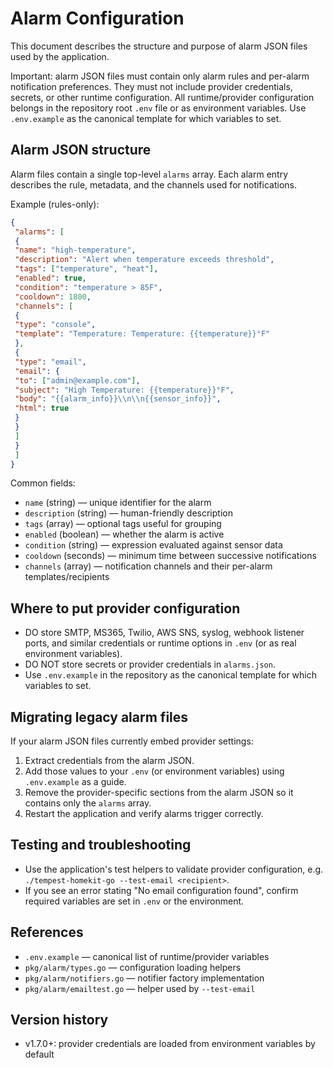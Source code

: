 # Alarm Configuration

This document describes the structure and purpose of alarm JSON files used by the application.

Important: alarm JSON files must contain only alarm rules and per-alarm notification preferences. They must not include provider credentials, secrets, or other runtime configuration. All runtime/provider configuration belongs in the repository root `.env` file or as environment variables. Use `.env.example` as the canonical template for which variables to set.

## Alarm JSON structure

Alarm files contain a single top-level `alarms` array. Each alarm entry describes the rule, metadata, and the channels used for notifications.

Example (rules-only):

```json
{
 "alarms": [
 {
 "name": "high-temperature",
 "description": "Alert when temperature exceeds threshold",
 "tags": ["temperature", "heat"],
 "enabled": true,
 "condition": "temperature > 85F",
 "cooldown": 1800,
 "channels": [
 {
 "type": "console",
 "template": "Temperature: Temperature: {{temperature}}°F"
 },
 {
 "type": "email",
 "email": {
 "to": ["admin@example.com"],
 "subject": "High Temperature: {{temperature}}°F",
 "body": "{{alarm_info}}\\n\\n{{sensor_info}}",
 "html": true
 }
 }
 ]
 }
 ]
}
```

Common fields:
- `name` (string) — unique identifier for the alarm
- `description` (string) — human-friendly description
- `tags` (array) — optional tags useful for grouping
- `enabled` (boolean) — whether the alarm is active
- `condition` (string) — expression evaluated against sensor data
- `cooldown` (seconds) — minimum time between successive notifications
- `channels` (array) — notification channels and their per-alarm templates/recipients

## Where to put provider configuration

- DO store SMTP, MS365, Twilio, AWS SNS, syslog, webhook listener ports, and similar credentials or runtime options in `.env` (or as real environment variables).
- DO NOT store secrets or provider credentials in `alarms.json`.
- Use `.env.example` in the repository as the canonical template for which variables to set.

## Migrating legacy alarm files

If your alarm JSON files currently embed provider settings:

1. Extract credentials from the alarm JSON.
2. Add those values to your `.env` (or environment variables) using `.env.example` as a guide.
3. Remove the provider-specific sections from the alarm JSON so it contains only the `alarms` array.
4. Restart the application and verify alarms trigger correctly.

## Testing and troubleshooting

- Use the application's test helpers to validate provider configuration, e.g. `./tempest-homekit-go --test-email <recipient>`.
- If you see an error stating "No email configuration found", confirm required variables are set in `.env` or the environment.

## References

- `.env.example` — canonical list of runtime/provider variables
- `pkg/alarm/types.go` — configuration loading helpers
- `pkg/alarm/notifiers.go` — notifier factory implementation
- `pkg/alarm/emailtest.go` — helper used by `--test-email`

## Version history

- v1.7.0+: provider credentials are loaded from environment variables by default
